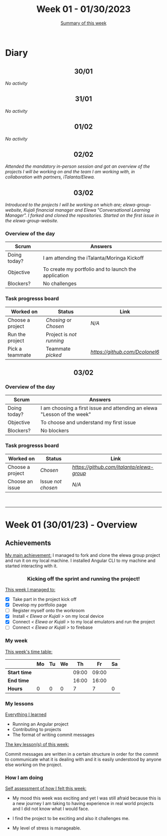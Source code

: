 
<!-- 
  Welcome to your weekly agenda.
  In this agenda, you will note down day to day progress.
-->

<h1 align="center">Week 01 - 01/30/2023</h1>

<p align="center"><a href="#summary">Summary of this week</a></p>

<br/>
<!-- 
  -- SECTION: OVERVIEW
  -- For each day, fill out your diary
  -->

<h1>Diary</h1>

<h2 align="center">30/01</h2>

*No activity*

<h2 align="center">31/01</h2>

*No activity*

<h2 align="center">01/02</h2>

*No activity*

<h2 align="center">02/02</h2>

*Attended the mandatory in-person session and got an overview of the projects I will be working on and the team I am working with, in collaboration with partners, iTalanta/Elewa.*

<h2 align="center">03/02</h2>

*Introduced to the projects I will be working on which are; elewa-group-website, Kujali financial manager and Elewa "Conversational Learning Manager". I forked and cloned the repositories. Started on the first issue in the elewa-group-website.* 

### Overview of the day

<!-- Fill out the daily scrum table 
  -- Doing today? - What are you working on today?
  -- Objective?   - What do you hope to achieve today?
  -- Blockers?    - Any blockers? Anywhere you need help?
-->

| Scrum	 | Answers 	| 
|----------	|-------	|
| Doing today? | I am attending the iTalanta/Moringa Kickoff |
| Objective | To create my portfolio and to launch the application |
| Blockers? | No challenges |


### Task progresss board

<!-- List all the tasks and bounties in progress this week -->

| Worked on 	| Status 	| Link 	|
|----------	|-------	|--------	|
| Choose a project | *Chosing* or *Chosen* | *N/A* |
| Run the project | Project is *not running* | |
| Pick a teammate | Teammate *picked* | *https://github.com/Dcolonel6* |


<h2 align="center">03/02</h2>


### Overview of the day

<!-- Fill out the daily scrum table 
  -- Doing today? - What are you working on today?
  -- Objective?   - What do you hope to achieve today?
  -- Blockers?    - Any blockers? Anywhere you need help?
-->

| Scrum	 | Answers 	| 
|----------	|-------	|
| Doing today? | I am choosing a first issue and attending an elewa "Lesson of the week" |
| Objective | To choose and understand my first issue |
| Blockers? | No blockers |


### Task progresss board

<!-- List all the tasks and bounties in progress this week -->

| Worked on 	| Status 	| Link 	|
|----------	|-------	|--------	|
| Choose a project | *Chosen* | *https://github.com/italanta/elewa-group* |
| Choose an issue | Issue *not chosen* | *N/A* |

<br/>

<hr id="summary" />
<!-- Fill this section at the end of each week, -->

# Week 01 (30/01/23) - Overview

<!-- What was your main achievement -->
<h2>Achievements</h2>

<u>My main achievement:</u>
I managed to fork and clone the elewa group project and run it on my local machine. I installed Angular CLI to my machine and started interacting with it.

<!-- Write the achievement you are most proud off in one line! -->
<h3 align="center">Kicking off the sprint and running the project!</h3>

<!-- List all your achievement -->
<u>This week I managed to:</u>

- [X] Take part in the project kick off
- [X] Develop my portfolio page
- [ ] Register myself onto the workroom
- [X] Install *< Elewa or Kujali >* on my local device
- [X] Connect *< Elewa or Kujali >* to my local emulators and run the project
- [ ] Connect *< Elewa or Kujali >* to firebase

### My week
<!-- Keep track of your time table daily -->
<u>This week's time table:</u>

|                | Mo | Tu 	| We 	| Th    | Fr | Sa |
|---             |---	|---	|---  |---    |--- |--- |
| **Start time** |    |     |     | 09:00 | 09:00 |    |
| **End time**	 |    |     |     | 16:00 | 16:00 |    |
| **Hours**	     | 0  | 0   | 0   | 7     | 7     | 0  |

### My lessons
<!-- What did I learn? -->
<u>Everything I learned</u>

- Running an Angular project
- Contributing to projects
- The format of writing commit messages

<u>The key lesson(s) of this week:</u>

Commit messages are written in a certain structure in order for the commit to communicate what it is dealing with and it is easily understood by anyone else working on the project.

### How I am doing
<!-- How did you feel? -->
<u>Self assessment of how I felt this week:</u>

- My mood this week was exciting and yet I was still afraid because this is a new journey I am taking to having experience in real world projects and I did not know what I would face.

- I find the project to be exciting and also it challenges me.

- My level of stress is manageable. 